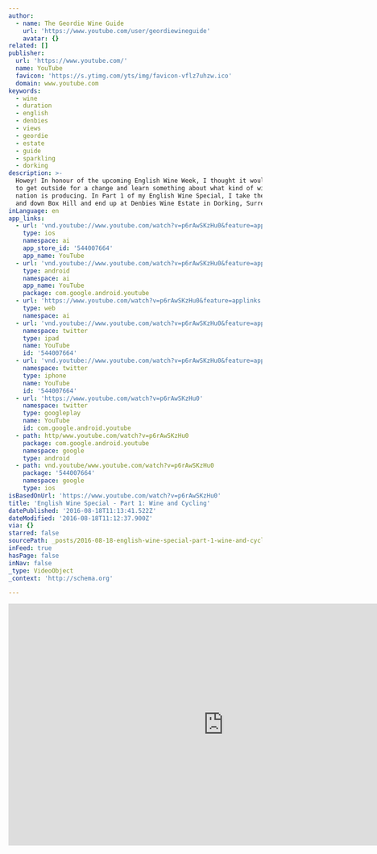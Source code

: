 ```yaml
---
author:
  - name: The Geordie Wine Guide
    url: 'https://www.youtube.com/user/geordiewineguide'
    avatar: {}
related: []
publisher:
  url: 'https://www.youtube.com/'
  name: YouTube
  favicon: 'https://s.ytimg.com/yts/img/favicon-vflz7uhzw.ico'
  domain: www.youtube.com
keywords:
  - wine
  - duration
  - english
  - denbies
  - views
  - geordie
  - estate
  - guide
  - sparkling
  - dorking
description: >-
  Howey! In honour of the upcoming English Wine Week, I thought it would be nice
  to get outside for a change and learn something about what kind of wine our
  nation is producing. In Part 1 of my English Wine Special, I take the bike up
  and down Box Hill and end up at Denbies Wine Estate in Dorking, Surrey.
inLanguage: en
app_links:
  - url: 'vnd.youtube://www.youtube.com/watch?v=p6rAwSKzHu0&feature=applinks'
    type: ios
    namespace: ai
    app_store_id: '544007664'
    app_name: YouTube
  - url: 'vnd.youtube://www.youtube.com/watch?v=p6rAwSKzHu0&feature=applinks'
    type: android
    namespace: ai
    app_name: YouTube
    package: com.google.android.youtube
  - url: 'https://www.youtube.com/watch?v=p6rAwSKzHu0&feature=applinks'
    type: web
    namespace: ai
  - url: 'vnd.youtube://www.youtube.com/watch?v=p6rAwSKzHu0&feature=applinks'
    namespace: twitter
    type: ipad
    name: YouTube
    id: '544007664'
  - url: 'vnd.youtube://www.youtube.com/watch?v=p6rAwSKzHu0&feature=applinks'
    namespace: twitter
    type: iphone
    name: YouTube
    id: '544007664'
  - url: 'https://www.youtube.com/watch?v=p6rAwSKzHu0'
    namespace: twitter
    type: googleplay
    name: YouTube
    id: com.google.android.youtube
  - path: http/www.youtube.com/watch?v=p6rAwSKzHu0
    package: com.google.android.youtube
    namespace: google
    type: android
  - path: vnd.youtube/www.youtube.com/watch?v=p6rAwSKzHu0
    package: '544007664'
    namespace: google
    type: ios
isBasedOnUrl: 'https://www.youtube.com/watch?v=p6rAwSKzHu0'
title: 'English Wine Special - Part 1: Wine and Cycling'
datePublished: '2016-08-18T11:13:41.522Z'
dateModified: '2016-08-18T11:12:37.900Z'
via: {}
starred: false
sourcePath: _posts/2016-08-18-english-wine-special-part-1-wine-and-cycling.md
inFeed: true
hasPage: false
inNav: false
_type: VideoObject
_context: 'http://schema.org'

---
```

<iframe src="https://cdn.embedly.com/widgets/media.html?src=https%3A%2F%2Fwww.youtube.com%2Fembed%2Fp6rAwSKzHu0%3Ffeature%3Doembed&amp;url=http%3A%2F%2Fwww.youtube.com%2Fwatch%3Fv%3Dp6rAwSKzHu0&amp;image=https%3A%2F%2Fi.ytimg.com%2Fvi%2Fp6rAwSKzHu0%2Fhqdefault.jpg&amp;key=b7d04c9b404c499eba89ee7072e1c4f7&amp;type=text%2Fhtml&amp;schema=youtube" width="854" height="480" scrolling="no" frameborder="0" allowfullscreen="" style=""></iframe>
